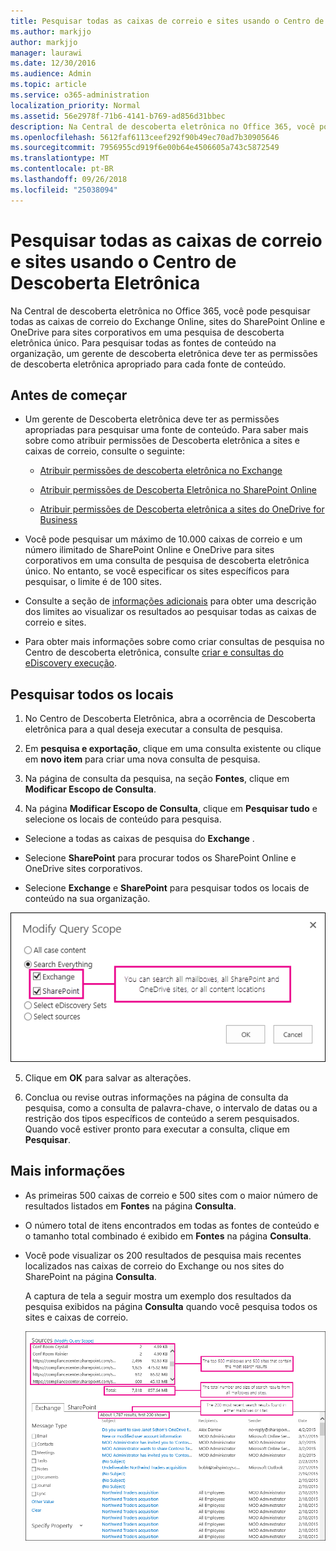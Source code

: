 ```yaml
---
title: Pesquisar todas as caixas de correio e sites usando o Centro de Descoberta Eletrônica
ms.author: markjjo
author: markjjo
manager: laurawi
ms.date: 12/30/2016
ms.audience: Admin
ms.topic: article
ms.service: o365-administration
localization_priority: Normal
ms.assetid: 56e2978f-71b6-4141-b769-ad856d31bbec
description: Na Central de descoberta eletrônica no Office 365, você pode pesquisar todas as caixas de correio do Exchange Online, sites do SharePoint Online e OneDrive para sites corporativos em uma pesquisa de descoberta eletrônica único. Para pesquisar todas as fontes de conteúdo na organização, um gerente de descoberta eletrônica deve ter as permissões de descoberta eletrônica apropriado para cada fonte de conteúdo.
ms.openlocfilehash: 5612faf6113ceef292f90b49ec70ad7b30905646
ms.sourcegitcommit: 7956955cd919f6e00b64e4506605a743c5872549
ms.translationtype: MT
ms.contentlocale: pt-BR
ms.lasthandoff: 09/26/2018
ms.locfileid: "25038094"
---
```

# <a name="search-all-mailboxes-and-sites-using-the-ediscovery-center"></a>Pesquisar todas as caixas de correio e sites usando o Centro de Descoberta Eletrônica

Na Central de descoberta eletrônica no Office 365, você pode pesquisar todas as caixas de correio do Exchange Online, sites do SharePoint Online e OneDrive para sites corporativos em uma pesquisa de descoberta eletrônica único. Para pesquisar todas as fontes de conteúdo na organização, um gerente de descoberta eletrônica deve ter as permissões de descoberta eletrônica apropriado para cada fonte de conteúdo. 
  
## <a name="before-you-begin"></a>Antes de começar

- Um gerente de Descoberta eletrônica deve ter as permissões apropriadas para pesquisar uma fonte de conteúdo. Para saber mais sobre como atribuir permissões de Descoberta eletrônica a sites e caixas de correio, consulte o seguinte: 
    
  - [Atribuir permissões de descoberta eletrônica no Exchange](https://go.microsoft.com/fwlink/p/?LinkId=526886)
    
  - [Atribuir permissões de Descoberta Eletrônica no SharePoint Online](https://go.microsoft.com/fwlink/p/?LinkId=526885)
    
  - [Atribuir permissões de Descoberta eletrônica a sites do OneDrive for Business](assign-permissions-to-onedrive-for-business-sites.md)
    
- Você pode pesquisar um máximo de 10.000 caixas de correio e um número ilimitado de SharePoint Online e OneDrive para sites corporativos em uma consulta de pesquisa de descoberta eletrônica único. No entanto, se você especificar os sites específicos para pesquisar, o limite é de 100 sites.
    
- Consulte a seção de [informações adicionais](search-all-mailboxes-and-sites-with-ediscovery.md#moreinfo) para obter uma descrição dos limites ao visualizar os resultados ao pesquisar todas as caixas de correio e sites. 
    
- Para obter mais informações sobre como criar consultas de pesquisa no Centro de descoberta eletrônica, consulte [criar e consultas do eDiscovery execução](https://go.microsoft.com/fwlink/p/?LinkID=404032).
    
## <a name="search-all-locations"></a>Pesquisar todos os locais

1. No Centro de Descoberta Eletrônica, abra a ocorrência de Descoberta eletrônica para a qual deseja executar a consulta de pesquisa.
    
2. Em **pesquisa e exportação**, clique em uma consulta existente ou clique em **novo item** para criar uma nova consulta de pesquisa. 
    
3. Na página de consulta da pesquisa, na seção **Fontes**, clique em **Modificar Escopo de Consulta**.
    
4. Na página **Modificar Escopo de Consulta**, clique em **Pesquisar tudo** e selecione os locais de conteúdo para pesquisa.
    
  - Selecione a todas as caixas de pesquisa do **Exchange** . 
    
  - Selecione **SharePoint** para procurar todos os SharePoint Online e OneDrive sites corporativos. 
    
  - Selecione **Exchange** e **SharePoint** para pesquisar todos os locais de conteúdo na sua organização. 
    
![Pesquisar todas as caixas de correio e sites](media/e1f919ab-5596-43bb-a3c9-626cd41067b3.gif)
  
5. Clique em **OK** para salvar as alterações. 
    
6. Conclua ou revise outras informações na página de consulta da pesquisa, como a consulta de palavra-chave, o intervalo de datas ou a restrição dos tipos específicos de conteúdo a serem pesquisados. Quando você estiver pronto para executar a consulta, clique em **Pesquisar**. 
    
## <a name="more-information"></a>Mais informações
<a name="moreinfo"> </a>

- As primeiras 500 caixas de correio e 500 sites com o maior número de resultados listados em **Fontes** na página **Consulta**. 
    
- O número total de itens encontrados em todas as fontes de conteúdo e o tamanho total combinado é exibido em **Fontes** na página **Consulta**. 
 
    
- Você pode visualizar os 200 resultados de pesquisa mais recentes localizados nas caixas de correio do Exchange ou nos sites do SharePoint na página **Consulta**. 
    
    A captura de tela a seguir mostra um exemplo dos resultados da pesquisa exibidos na página **Consulta** quando você pesquisa todos os sites e caixas de correio. 
    
    ![Captura de tela dos resultados ao pesquisar todos os locais](media/4bf430f6-41ab-4bf6-afa9-33c3f6fd8b16.gif)
  


